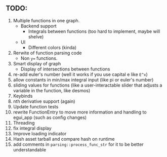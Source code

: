 ## TODO:
1. Multiple functions in one graph.
	- Backend support
		- Integrals between functions (too hard to implement, maybe will shelve)
	- UI
		- Different colors (kinda)
2. Rerwite of function parsing code
	- Non `y=` functions.
3. Smart display of graph
	- Display of intersections between functions
4. re-add euler's number (well it works if you use capital e like `E^x`)
5. allow constants in min/max integral input (like pi or euler's number)
6. sliding values for functions (like a user-interactable slider that adjusts a variable in the function, like desmos)
7. Keybinds
8. nth derivative support (again)
9. Update function tests
10. rewrite FunctionEntry to move more information and handling to egui_app (such as config changes)
11. Threading
12. fix integral display
13. Improve loading indicator
14. Hash asset tarball and compare hash on runtime
15. add comments in `parsing::process_func_str` for it to be better understandable
